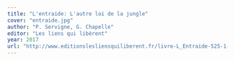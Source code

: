 ```yaml
---
title: "L'entraide: L'autre loi de la jungle"
cover: "entraide.jpg"
author: "P. Servigne, G. Chapelle"
editor: "Les liens qui libèrent"
year: 2017
url: "http://www.editionslesliensquiliberent.fr/livre-L_Entraide-525-1-1-0-1.html"
---
```

